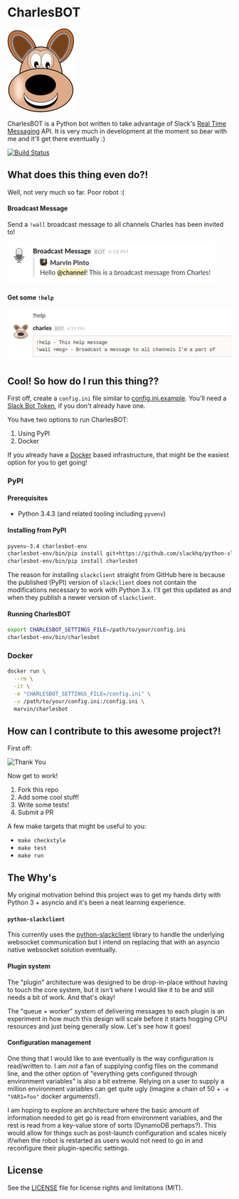 # CharlesBOT

![CharlesBOT][3]

CharlesBOT is a Python bot written to take advantage of Slack's [Real Time
Messaging][1] API. It is very much in development at the moment so bear with me
and it'll get there eventually :)

[![Build Status](https://travis-ci.org/marvinpinto/charlesbot.svg?branch=master)](https://travis-ci.org/marvinpinto/charlesbot)



## What does this thing even do?!

Well, not very much so far. Poor robot :(

#### Broadcast Message

Send a `!wall` broadcast message to all channels Charles has been invited to!

![wall][4]

#### Get some `!help`

![help][5]



## Cool! So how do I run this thing??

First off, create a `config.ini` file similar to [config.ini.example][8].
You'll need a [Slack Bot Token][2], if you don't already have one.

You have two options to run CharlesBOT:

1. Using PyPI
1. Docker

If you already have a [Docker][9] based infrastructure, that might be the easiest
option for you to get going!


### PyPI

#### Prerequisites

- Python 3.4.3 (and related tooling including `pyvenv`)

#### Installing from PyPI

```bash
pyvenv-3.4 charlesbot-env
charlesbot-env/bin/pip install git+https://github.com/slackhq/python-slackclient.git@ba71b24603f63e54e704d0481812efcd9f7b8c14
charlesbot-env/bin/pip install charlesbot
```

The reason for installing `slackclient` straight from GitHub here is because
the published (PyPI) version of `slackclient` does not contain the
modifications necessary to work with Python 3.x. I'll get this updated as and
when they publish a newer version of `slackclient`.

#### Running CharlesBOT

```bash
export CHARLESBOT_SETTINGS_FILE=/path/to/your/config.ini
charlesbot-env/bin/charlesbot
```

### Docker

```bash
docker run \
  --rm \
  -it \
  -e "CHARLESBOT_SETTINGS_FILE=/config.ini" \
  -v /path/to/your/config.ini:/config.ini \
  marvin/charlesbot
```



## How can I contribute to this awesome project?!

First off:

![Thank You][6]

Now get to work!

1. Fork this repo
1. Add some cool stuff!
1. Write some tests!
1. Submit a PR

A few make targets that might be useful to you:
- `make checkstyle`
- `make test`
- `make run`



## The Why's

My original motivation behind this project was to get my hands dirty with
Python 3 + asyncio and it's been a neat learning experience.

#### `python-slackclient`

This currently uses the [python-slackclient][7] library to handle the
underlying websocket communication but I intend on replacing that with an
asyncio native websocket solution eventually.

#### Plugin system

The "plugin" architecture was designed to be drop-in-place without having to
touch the core system, but it isn't where I would like it to be and still needs
a bit of work. And that's okay!

The "queue + worker" system of delivering messages to each plugin is an
experiment in how much this design will scale before it starts hogging CPU
resources and just being generally slow. Let's see how it goes!

#### Configuration management

One thing that I would like to axe eventually is the way configuration is
read/written to. I am *not* a fan of supplying config files on the command
line, and the other option of "everything gets configured through environment
variables" is also a bit extreme. Relying on a user to supply a million
environment variables can get quite ugly (imagine a chain of 50 + `-e
"VAR1=foo"` docker arguments!).

I am hoping to explore an architecture where the basic amount of information
needed to get go is read from environment variables, and the rest is read from
a key-value store of sorts (DynamoDB perhaps?). This would allow for things
such as post-launch configuration and scales nicely if/when the robot is
restarted as users would not need to go in and reconfigure their
plugin-specific settings.



## License

See the [LICENSE](LICENSE.txt) file for license rights and limitations (MIT).



[1]: https://api.slack.com/rtm
[2]: https://my.slack.com/services/new/bot
[3]: /images/logo.png?raw=true
[4]: /images/wall.png?raw=true
[5]: /images/help.png?raw=true
[6]: http://i.giphy.com/5xtDarmwsuR9sDRObyU.gif
[7]: https://github.com/slackhq/python-slackclient
[8]: /config.ini.example
[9]: https://www.docker.com
